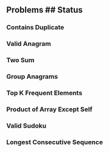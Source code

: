 ## Problems                                                       ## Status
### Contains Duplicate	
### Valid Anagram	
### Two Sum	
### Group Anagrams	
### Top K Frequent Elements	
### Product of Array Except Self	
### Valid Sudoku	
### Longest Consecutive Sequence
